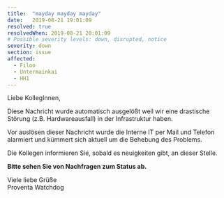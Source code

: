 ```yaml
---
title:  "mayday mayday mayday"
date:   2019-08-21 19:01:09
resolved: true
resolvedWhen: 2019-08-21 20:01:09
# Possible severity levels: down, disrupted, notice
severity: down
section: issue
affected:
  - Filoo
  - Untermainkai
  - HH1 
---
```

Liebe KollegInnen,

Diese Nachricht wurde automatisch ausgelößt weil wir eine drastische Störung (z.B. Hardwareausfall) in der Infrastruktur haben.

Vor auslösen dieser Nachricht wurde die Interne IT per Mail und Telefon alarmiert und kümmert sich aktuell um die Behebung des Problems.

Die Kollegen informieren Sie, sobald es neuigkeiten gibt, an dieser Stelle.

**Bitte sehen Sie von Nachfragen zum Status ab.**

Viele liebe Grüße  
Proventa Watchdog
